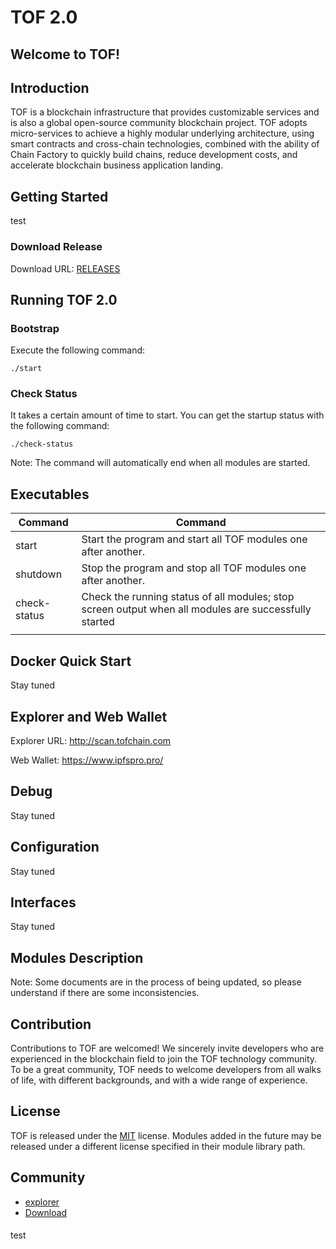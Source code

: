 # TOF 2.0

## Welcome to TOF! ##


## Introduction

TOF is a blockchain infrastructure
that provides customizable services
and is also a global open-source
community blockchain project. TOF
adopts micro-services to achieve a
highly modular underlying
architecture, using smart contracts
and cross-chain technologies,
combined with the ability of Chain
Factory to quickly build chains, reduce
development costs, and accelerate
blockchain business application
landing.

## Getting Started

test

### Download Release

Download URL: [RELEASES](https://www.ipfspro.pro/)

## Running TOF 2.0

### Bootstrap

Execute the following command:

```
./start
```

### Check Status

It takes a certain amount of time to start. You can get the startup status with the following command:

```
./check-status
```

Note: The command will automatically end when all modules are started.

## Executables

| Command      | Command                                                      |
| ------------ | ------------------------------------------------------------ |
| start        | Start the program and start all TOF modules one after another. |
| shutdown     | Stop the program and stop all TOF modules one after another. |
| check-status | Check the running status of all modules; stop screen output when all modules are successfully started |
|              |                                                              |

## Docker Quick Start

Stay tuned

## Explorer and Web Wallet

Explorer URL:  http://scan.tofchain.com

Web Wallet: https://www.ipfspro.pro/

## Debug

Stay tuned

## Configuration

Stay tuned

## Interfaces

Stay tuned

## Modules Description

Note: Some documents are in the process of being updated, so please understand if there are some inconsistencies.

## Contribution

Contributions to TOF are welcomed! We sincerely invite developers who are experienced in the blockchain field to join the TOF technology community. To be a great community, TOF needs to welcome developers from all walks of life, with different backgrounds, and with a wide range of experience.

## License

TOF is released under the [MIT](http://opensource.org/licenses/MIT) license.
Modules added in the future may be released under a different license specified in their module library path.

## Community

- [explorer](http://scan.tofchain.com)
- [Download](https://www.ipfspro.pro/)

####  

test
